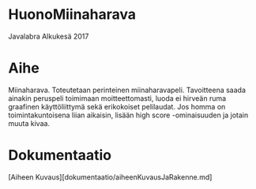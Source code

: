 # HuonoMiinaharava
Javalabra Alkukesä 2017

# Aihe
Miinaharava. Toteutetaan perinteinen miinaharavapeli. Tavoitteena saada ainakin peruspeli toimimaan moitteettomasti, luoda ei hirveän ruma graafinen käyttöliittymä sekä erikokoiset pelilaudat. Jos homma on toimintakuntoisena liian aikaisin, lisään high score -ominaisuuden ja jotain muuta kivaa.

# Dokumentaatio
[Aiheen Kuvaus][dokumentaatio/aiheenKuvausJaRakenne.md]
